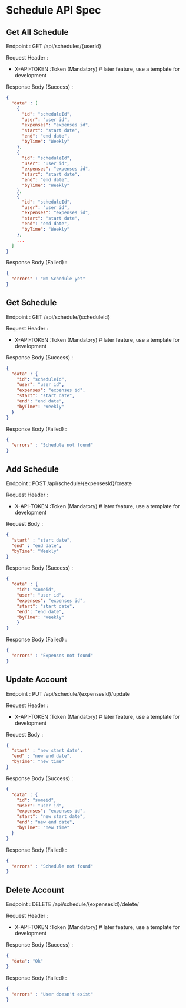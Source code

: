 # Schedule API Spec

## Get All Schedule

Endpoint : GET /api/schedules/{userId}

Request Header :

- X-API-TOKEN :Token (Mandatory) # later feature, use a template for development

Response Body (Success) :

```json
{
  "data" : [
    {
      "id": "scheduleId",
      "user": "user id",
      "expenses": "expenses id",
      "start": "start date",
      "end": "end date",
      "byTime": "Weekly"
    },
    {
      "id": "scheduleId",
      "user": "user id",
      "expenses": "expenses id",
      "start": "start date",
      "end": "end date",
      "byTime": "Weekly"
    },
    {
      "id": "scheduleId",
      "user": "user id",
      "expenses": "expenses id",
      "start": "start date",
      "end": "end date",
      "byTime": "Weekly"
    },
    ...
  ]
}
```

Response Body (Failed) :

```json
{
  "errors" : "No Schedule yet"
}
```

## Get Schedule

Endpoint : GET /api/schedule/{scheduleId}

Request Header :

- X-API-TOKEN :Token (Mandatory) # later feature, use a template for development

Response Body (Success) :

```json
{
  "data" : {
    "id": "scheduleId",
    "user": "user id",
    "expenses": "expenses id",
    "start": "start date",
    "end": "end date",
    "byTime": "Weekly"
  }
}
```

Response Body (Failed) :

```json
{
  "errors" : "Schedule not found"
}
```

## Add Schedule

Endpoint : POST /api/schedule/{expensesId}/create

Request Header :

- X-API-TOKEN :Token (Mandatory) # later feature, use a template for development

Request Body :

```json
{
  "start" : "start date",
  "end" : "end date",
  "byTime": "Weekly"
}
```

Response Body (Success) :

```json
{
  "data" : {
    "id": "someid",
    "user": "user id",
    "expenses": "expenses id",
    "start": "start date",
    "end": "end date",
    "byTime": "Weekly"
    }
}
```

Response Body (Failed) :

```json
{
  "errors" : "Expenses not found"
}
```

## Update Account

Endpoint : PUT /api/schedule/{expensesId}/update

Request Header :

- X-API-TOKEN :Token (Mandatory) # later feature, use a template for development

Request Body :

```json
{
  "start" : "new start date",
  "end" : "new end date",
  "byTime": "new time"
}
```

Response Body (Success) :

```json
{
  "data" : {
    "id": "someid",
    "user": "user id",
    "expenses": "expenses id",
    "start": "new start date",
    "end": "new end date",
    "byTime": "new time"
  }
}
```

Response Body (Failed) :

```json
{
  "errors" : "Schedule not found"
}
```

## Delete Account

Endpoint : DELETE /api/schedule/{expensesId}/delete/

Request Header :

- X-API-TOKEN :Token (Mandatory) # later feature, use a template for development

Response Body (Success) :

```json
{
  "data": "Ok"
}
```

Response Body (Failed) :

```json
{
  "errors" : "User doesn't exist"
}
```